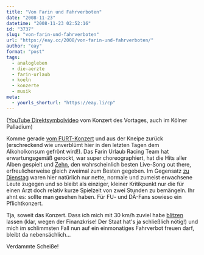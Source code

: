 ```yaml
---
title: "Von Farin und Fahrverboten"
date: "2008-11-23"
datetime: "2008-11-23 02:52:16"
id: "3737"
slug: "von-farin-und-fahrverboten"
url: "https://eay.cc/2008/von-farin-und-fahrverboten/"
author: "eay"
format: "post"
tags:
  - analogleben
  - die-aerzte
  - farin-urlaub
  - koeln
  - konzerte
  - musik
meta:
  - yourls_shorturl: "https://eay.li/cp"
---
```


 ([YouTube Direktsymbolvideo](http://www.youtube.com/watch?v=VRBdXmP8qxA) vom Konzert des Vortages, auch im Kölner Palladium)

Komme gerade [vom FURT-Konzert](//eay.cc/2008/mein-krachgarten/) und aus der Kneipe zurück (erschreckend wie unverblümt hier in den letzten Tagen dem Alkoholkonsum gefrönt wird!). Das Farin Urlaub Racing Team hat erwartungsgemäß gerockt, war super choreographiert, hat die Hits aller Alben gespielt und [Zehn](http://clk.tradedoubler.com/click?p=23761&a=1380002&url=http%3A%2F%2Fitunes.apple.com%2FWebObjects%2FMZStore.woa%2Fwa%2FviewAlbum%3Fi%3D292947431%26id%3D292947427%26s%3D143443%26partnerId%3D2003), den wahrscheinlich besten Live-Song out there, erfreulicherweise gleich zweimal zum Besten gegeben. Im Gegensatz [zu Dienstag](//eay.cc/2008/the-kooks-live/) waren hier natürlich nur nette, normale und zumeist erwachsene Leute zugegen und so bleibt als einziger, kleiner Kritikpunkt nur die für einen Arzt doch relativ kurze Spielzeit von zwei Stunden zu bemängeln. Ihr ahnt es: sollte man gesehen haben. Für FU- und DÄ-Fans sowieso ein Pflichtkonzert.

Tja, soweit das Konzert. Dass ich mich mit 30 km/h zuviel habe [blitzen](//eay.cc/2007/wer-hat-diesen-raser-gesehen/) lassen (klar, wegen der Finanzkrise! Der Staat hat's ja schließlich nötig!) und mich im schlimmsten Fall nun auf ein einmonatiges Fahrverbot freuen darf, bleibt da nebensächlich...

Verdammte Scheiße!
